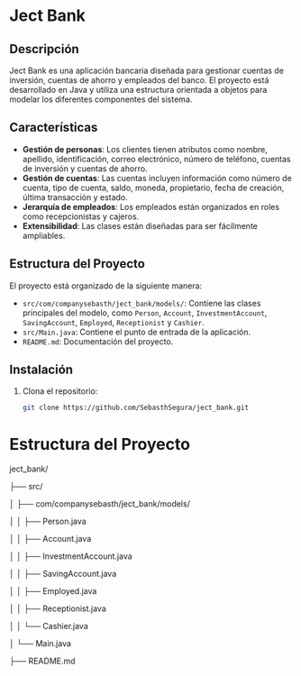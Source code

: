 # Ject Bank

## Descripción
Ject Bank es una aplicación bancaria diseñada para gestionar cuentas de inversión, cuentas de ahorro y empleados del banco. El proyecto está desarrollado en Java y utiliza una estructura orientada a objetos para modelar los diferentes componentes del sistema.

## Características
- **Gestión de personas**: Los clientes tienen atributos como nombre, apellido, identificación, correo electrónico, número de teléfono, cuentas de inversión y cuentas de ahorro.
- **Gestión de cuentas**: Las cuentas incluyen información como número de cuenta, tipo de cuenta, saldo, moneda, propietario, fecha de creación, última transacción y estado.
- **Jerarquía de empleados**: Los empleados están organizados en roles como recepcionistas y cajeros.
- **Extensibilidad**: Las clases están diseñadas para ser fácilmente ampliables.

## Estructura del Proyecto
El proyecto está organizado de la siguiente manera:
- `src/com/companysebasth/ject_bank/models/`: Contiene las clases principales del modelo, como `Person`, `Account`, `InvestmentAccount`, `SavingAccount`, `Employed`, `Receptionist` y `Cashier`.
- `src/Main.java`: Contiene el punto de entrada de la aplicación.
- `README.md`: Documentación del proyecto.

## Instalación
1. Clona el repositorio:
   ```bash
   git clone https://github.com/SebasthSegura/ject_bank.git
    ```
   
# Estructura del Proyecto
ject_bank/

├── src/

│   ├── com/companysebasth/ject_bank/models/

│   │   ├── Person.java

│   │   ├── Account.java

│   │   ├── InvestmentAccount.java

│   │   ├── SavingAccount.java

│   │   ├── Employed.java

│   │   ├── Receptionist.java

│   │   └── Cashier.java

│   └── Main.java

├── README.md